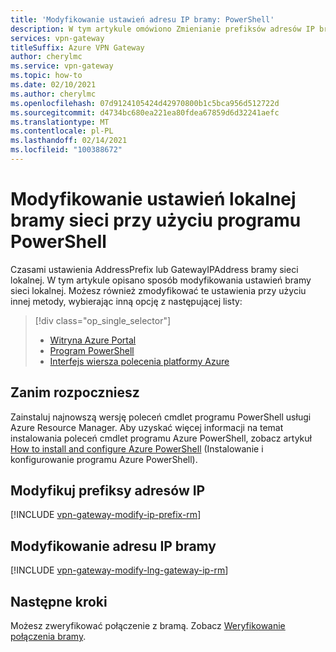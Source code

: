```yaml
---
title: 'Modyfikowanie ustawień adresu IP bramy: PowerShell'
description: W tym artykule omówiono Zmienianie prefiksów adresów IP bramy sieci lokalnej przy użyciu programu PowerShell
services: vpn-gateway
titleSuffix: Azure VPN Gateway
author: cherylmc
ms.service: vpn-gateway
ms.topic: how-to
ms.date: 02/10/2021
ms.author: cherylmc
ms.openlocfilehash: 07d9124105424d42970800b1c5bca956d512722d
ms.sourcegitcommit: d4734bc680ea221ea80fdea67859d6d32241aefc
ms.translationtype: MT
ms.contentlocale: pl-PL
ms.lasthandoff: 02/14/2021
ms.locfileid: "100388672"
---
```

# <a name="modify-local-network-gateway-settings-using-powershell"></a>Modyfikowanie ustawień lokalnej bramy sieci przy użyciu programu PowerShell

Czasami ustawienia AddressPrefix lub GatewayIPAddress bramy sieci lokalnej. W tym artykule opisano sposób modyfikowania ustawień bramy sieci lokalnej. Możesz również zmodyfikować te ustawienia przy użyciu innej metody, wybierając inną opcję z następującej listy:

> [!div class="op_single_selector"]
> * [Witryna Azure Portal](vpn-gateway-modify-local-network-gateway-portal.md)
> * [Program PowerShell](vpn-gateway-modify-local-network-gateway.md)
> * [Interfejs wiersza polecenia platformy Azure](vpn-gateway-modify-local-network-gateway-cli.md)
>
>

## <a name="before-you-begin"></a><a name="before"></a>Zanim rozpoczniesz

Zainstaluj najnowszą wersję poleceń cmdlet programu PowerShell usługi Azure Resource Manager. Aby uzyskać więcej informacji na temat instalowania poleceń cmdlet programu Azure PowerShell, zobacz artykuł [How to install and configure Azure PowerShell](/powershell/azure/) (Instalowanie i konfigurowanie programu Azure PowerShell).

## <a name="modify-ip-address-prefixes"></a><a name="ipaddprefix"></a>Modyfikuj prefiksy adresów IP

[!INCLUDE [vpn-gateway-modify-ip-prefix-rm](../../includes/vpn-gateway-modify-ip-prefix-rm-include.md)]

## <a name="modify-the-gateway-ip-address"></a><a name="gwip"></a>Modyfikowanie adresu IP bramy

[!INCLUDE [vpn-gateway-modify-lng-gateway-ip-rm](../../includes/vpn-gateway-modify-lng-gateway-ip-rm-include.md)]

## <a name="next-steps"></a>Następne kroki

Możesz zweryfikować połączenie z bramą. Zobacz [Weryfikowanie połączenia bramy](vpn-gateway-verify-connection-resource-manager.md).